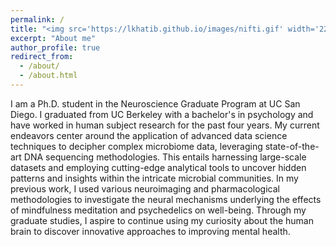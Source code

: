 ```yaml
---
permalink: /
title: "<img src='https://lkhatib.github.io/images/nifti.gif' width='225'> <br> <br> About Me"
excerpt: "About me"
author_profile: true
redirect_from: 
  - /about/
  - /about.html
---
```


I am a Ph.D. student in the Neuroscience Graduate Program at UC San Diego. I graduated from UC Berkeley with a bachelor's in psychology and have worked in human subject research for the past four years. My current endeavors center around the application of advanced data science techniques to decipher complex microbiome data, leveraging state-of-the-art DNA sequencing methodologies. This entails harnessing large-scale datasets and employing cutting-edge analytical tools to uncover hidden patterns and insights within the intricate microbial communities. In my previous work, I used various neuroimaging and pharmacological methodologies to investigate the neural mechanisms underlying the effects of mindfulness meditation and psychedelics on well-being. Through my graduate studies, I aspire to continue using my curiosity about the human brain to discover innovative approaches to improving mental health. 
